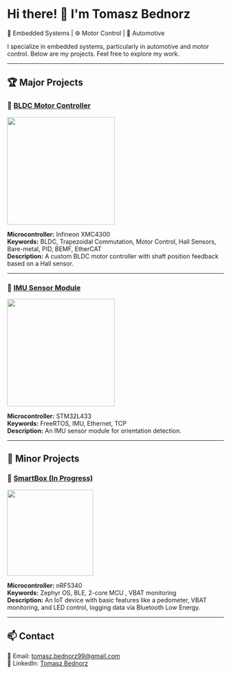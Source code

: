 # Hi there! 👋 I'm Tomasz Bednorz

🚀 Embedded Systems | ⚙️ Motor Control | 🚗 Automotive

I specialize in embedded systems, particularly in automotive and motor control. Below are my projects. Feel free to explore my work.

---

## 🏆 Major Projects

### 🔹 [BLDC Motor Controller](https://github.com/TomaszBednorz/BLDC_Controller)
[<img src="https://github.com/user-attachments/assets/dd0f07f5-29c0-4421-b32a-284fca49af27" width="250"/>](https://github.com/TomaszBednorz/BLDC_Controller)

**Microcontroller:** Infineon XMC4300  
**Keywords:** BLDC, Trapezoidal Commutation, Motor Control, Hall Sensors, Bare-metal, PID, BEMF, EtherCAT  
**Description:** A custom BLDC motor controller with shaft position feedback based on a Hall sensor.

---

### 🔹 [IMU Sensor Module](https://github.com/TomaszBednorz/IMU_Sensor)
[<img src="https://github.com/user-attachments/assets/32044be6-4c6a-4796-849e-058d41b1c4b0" width="250"/>](https://github.com/TomaszBednorz/IMU_Sensor)

**Microcontroller:** STM32L433  
**Keywords:** FreeRTOS, IMU, Ethernet, TCP  
**Description:** An IMU sensor module for orientation detection.

---

## 🔧 Minor Projects 

### 🔹 [SmartBox (In Progress)](https://github.com/TomaszBednorz/SmartBox_firmware)
[<img src="https://github.com/user-attachments/assets/0be54052-11d8-48a7-bad6-cfb930e22366" width="200"/>](https://github.com/TomaszBednorz/SmartBox_firmware)

**Microcontroller:** nRF5340  
**Keywords:** Zephyr OS, BLE, 2-core MCU , VBAT monitoring  
**Description:** An IoT device with basic features like a pedometer, VBAT monitoring, and LED control, logging data via Bluetooth Low Energy.

---

## 📫 Contact
📧 Email: [tomasz.bednorz99@gmail.com](mailto:tomasz.bednorz99@gmail.com)  
🔗 LinkedIn: [Tomasz Bednorz](https://www.linkedin.com/in/tomasz-bednorz-6492421b2/)  

